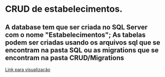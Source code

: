 <h1>CRUD de estabelecimentos.</h1>

<h2>A database tem que ser criada no SQL Server com o nome "Estabelecimentos";
As tabelas podem ser criadas usando os arquivos sql que se encontram na pasta SQL ou as migrations que se encontram na pasta CRUD/Migrations</h2>

<a href="http://mateusdnm-001-site1.htempurl.com/">Link para visualização</a>

